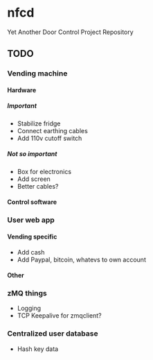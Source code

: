 # nfcd
Yet Another Door Control Project Repository 

## TODO
### Vending machine
#### Hardware
##### Important
* Stabilize fridge
* Connect earthing cables
* Add 110v cutoff switch

##### Not so important
* Box for electronics
* Add screen
* Better cables?

#### Control software

### User web app
#### Vending specific
* Add cash
* Add Paypal, bitcoin, whatevs to own account

#### Other

### zMQ things
* Logging
* TCP Keepalive for zmqclient?

### Centralized user database
* Hash key data


